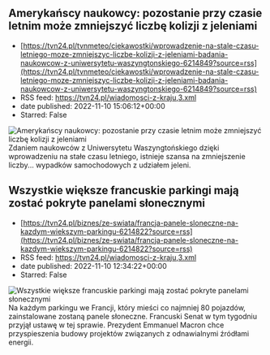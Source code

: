 ## Amerykańscy naukowcy: pozostanie przy czasie letnim może zmniejszyć liczbę kolizji z jeleniami
 - [https://tvn24.pl/tvnmeteo/ciekawostki/wprowadzenie-na-stale-czasu-letniego-moze-zmniejszyc-liczbe-kolizji-z-jeleniami-badania-naukowcow-z-uniwersytetu-waszyngtonskiego-6214849?source=rss](https://tvn24.pl/tvnmeteo/ciekawostki/wprowadzenie-na-stale-czasu-letniego-moze-zmniejszyc-liczbe-kolizji-z-jeleniami-badania-naukowcow-z-uniwersytetu-waszyngtonskiego-6214849?source=rss)
 - RSS feed: https://tvn24.pl/wiadomosci-z-kraju,3.xml
 - date published: 2022-11-10 15:06:12+00:00
 - Starred: False

<img alt="Amerykańscy naukowcy: pozostanie przy czasie letnim może zmniejszyć liczbę kolizji z jeleniami" src="https://tvn24.pl/najnowsze/cdn-zdjecie-hc7g83-jelenia-wirginijski-odocoileus-virginianus-6214842/alternates/LANDSCAPE_1280" />
    Zdaniem naukowców z Uniwersytetu Waszyngtońskiego dzięki wprowadzeniu na stałe czasu letniego, istnieje szansa na zmniejszenie liczby... wypadków samochodowych z udziałem jeleni.

## Wszystkie większe francuskie parkingi mają zostać pokryte panelami słonecznymi
 - [https://tvn24.pl/biznes/ze-swiata/francja-panele-sloneczne-na-kazdym-wiekszym-parkingu-6214822?source=rss](https://tvn24.pl/biznes/ze-swiata/francja-panele-sloneczne-na-kazdym-wiekszym-parkingu-6214822?source=rss)
 - RSS feed: https://tvn24.pl/wiadomosci-z-kraju,3.xml
 - date published: 2022-11-10 12:34:22+00:00
 - Starred: False

<img alt="Wszystkie większe francuskie parkingi mają zostać pokryte panelami słonecznymi" src="https://tvn24.pl/najnowsze/cdn-zdjecie-55vfem-panele-fotowoltaiczne-na-parkingach-6214145/alternates/LANDSCAPE_1280" />
    Na każdym parkingu we Francji, który mieści co najmniej 80 pojazdów, zainstalowane zostaną panele słoneczne. Francuski Senat w tym tygodniu przyjął ustawę w tej sprawie. Prezydent Emmanuel Macron chce przyspieszenia budowy projektów związanych z odnawialnymi źródłami energii.

